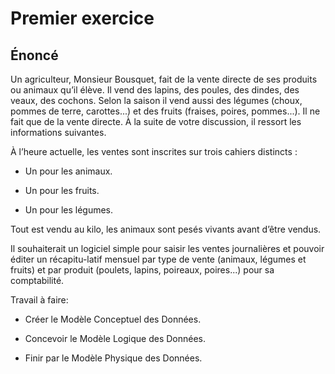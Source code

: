 # Premier exercice

## Énoncé

Un agriculteur, Monsieur Bousquet, fait de la vente directe de ses produits ou animaux qu’il élève. Il vend des lapins, des poules, des dindes, des veaux, des cochons. Selon la saison il vend aussi des légumes (choux, pommes de terre, carottes...) et des fruits (fraises, poires, pommes...). Il ne fait que de la vente directe. À la suite de votre discussion, il ressort les informations suivantes.

À l’heure actuelle, les ventes sont inscrites sur trois cahiers distincts :

- Un pour les animaux.

- Un pour les fruits.

- Un pour les légumes.

Tout est vendu au kilo, les animaux sont pesés vivants avant d’être vendus.

Il souhaiterait un logiciel simple pour saisir les ventes journalières et pouvoir éditer un récapitu-latif mensuel par type de vente (animaux, légumes et fruits) et par produit (poulets, lapins, poireaux, poires...) pour sa comptabilité.

Travail à faire:

- Créer le Modèle Conceptuel des Données.

- Concevoir le Modèle Logique des Données.

- Finir par le Modèle Physique des Données.
